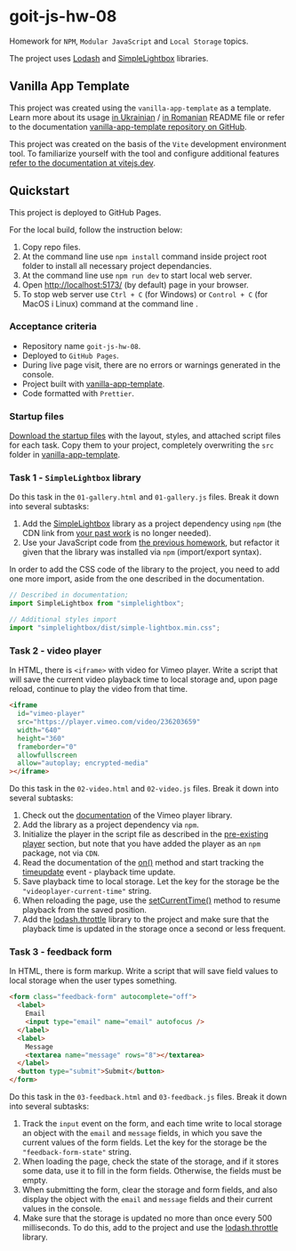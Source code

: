 # goit-js-hw-08

Homework for `NPM`, `Modular JavaScript` and `Local Storage` topics.

The project uses [Lodash](https://lodash.com/) and [SimpleLightbox](https://simplelightbox.com/) libraries.

## Vanilla App Template

This project was created using the `vanilla-app-template` as a template. Learn more about its usage [in Ukrainian](./README.vanilla-app-template.uk.md) / [in Romanian](./README.vanilla-app-template.ro.md) README file or refer to the documentation [vanilla-app-template repository on GitHub](https://github.com/goitacademy/vanilla-app-template).

This project was created on the basis of the `Vite` development environment tool. To familiarize yourself with the tool and configure additional features [refer to the documentation at vitejs.dev](https://vitejs.dev/).

## Quickstart

This project is deployed to GitHub Pages.

For the local build, follow the instruction below:

1. Copy repo files.
1. At the command line use `npm install` command inside project root folder to install all necessary project dependancies.
1. At the command line use `npm run dev` to start local web server.
1. Open [http://localhost:5173/](http://localhost:5173/) (by default) page in your browser.
1. To stop web server use `Ctrl + C` (for Windows) or 
`Control + C` (for MacOS і Linux) command at the command line . 

### Acceptance criteria

* Repository name `goit-js-hw-08`.
* Deployed to `GitHub Pages`.
* During live page visit, there are no errors or warnings generated in the console.
* Project built with [vanilla-app-template](https://github.com/goitacademy/vanilla-app-template).
* Code formatted with `Prettier`.

### Startup files

[Download the startup files](./assets/src.zip) with the layout, styles, and attached script files for each task. Copy them to your project, completely overwriting the `src` folder in [vanilla-app-template](https://github.com/goitacademy/vanilla-app-template).

### Task 1 - `SimpleLightbox` library

Do this task in the `01-gallery.html` and `01-gallery.js` files. Break it down into several subtasks:

1. Add the [SimpleLightbox](https://simplelightbox.com/) library as a project dependency using `npm` (the CDN link from [your past work](https://github.com/oleksandr-romashko/goit-js-finalproject) is no longer needed).
1. Use your JavaScript code from [the previous homework](https://github.com/oleksandr-romashko/goit-js-finalproject), but refactor it given that the library was installed via `npm` (import/export syntax).

In order to add the CSS code of the library to the project, you need to add one more import, aside from the one described in the documentation.

```javascript
// Described in documentation;
import SimpleLightbox from "simplelightbox";

// Additional styles import
import "simplelightbox/dist/simple-lightbox.min.css";
```

### Task 2 - video player

In HTML, there is `<iframe>` with video for Vimeo player. Write a script that will save the current video playback time to local storage and, upon page reload, continue to play the video from that time.

```html
<iframe
  id="vimeo-player"
  src="https://player.vimeo.com/video/236203659"
  width="640"
  height="360"
  frameborder="0"
  allowfullscreen
  allow="autoplay; encrypted-media"
></iframe>
```

Do this task in the `02-video.html` and `02-video.js` files. Break it down into several subtasks:

1. Check out the [documentation](https://github.com/vimeo/player.js/#vimeo-player-api) of the Vimeo player library.
1. Add the library as a project dependency via `npm`.
1. Initialize the player in the script file as described in the [pre-existing player](https://github.com/vimeo/player.js/#pre-existing-player) section, but note that you have added the player as an `npm` package, not via `CDN`.
1. Read the documentation of the [on()](https://github.com/vimeo/player.js/#onevent-string-callback-function-void) method and start tracking the [timeupdate](https://github.com/vimeo/player.js/#events) event - playback time update.
1. Save playback time to local storage. Let the key for the storage be the `"videoplayer-current-time"` string.
1. When reloading the page, use the [setCurrentTime()](https://github.com/vimeo/player.js/#setcurrenttimeseconds-number-promisenumber-rangeerrorerror) method to resume playback from the saved position.
1. Add the [lodash.throttle](https://www.npmjs.com/package/lodash.throttle) library to the project and make sure that the playback time is updated in the storage once a second or less frequent.

### Task 3 - feedback form

In HTML, there is form markup. Write a script that will save field values to local storage when the user types something.

```html
<form class="feedback-form" autocomplete="off">
  <label>
    Email
    <input type="email" name="email" autofocus />
  </label>
  <label>
    Message
    <textarea name="message" rows="8"></textarea>
  </label>
  <button type="submit">Submit</button>
</form>
```

Do this task in the `03-feedback.html` and `03-feedback.js` files. Break it down into several subtasks:

1. Track the `input` event on the form, and each time write to local storage an object with the `email` and `message` fields, in which you save the current values of the form fields. Let the key for the storage be the `"feedback-form-state"` string.
1. When loading the page, check the state of the storage, and if it stores some data, use it to fill in the form fields. Otherwise, the fields must be empty.
1. When submitting the form, clear the storage and form fields, and also display the object with the `email` and `message` fields and their current values in the console.
1. Make sure that the storage is updated no more than once every 500 milliseconds. To do this, add to the project and use the [lodash.throttle](https://www.npmjs.com/package/lodash.throttle) library.